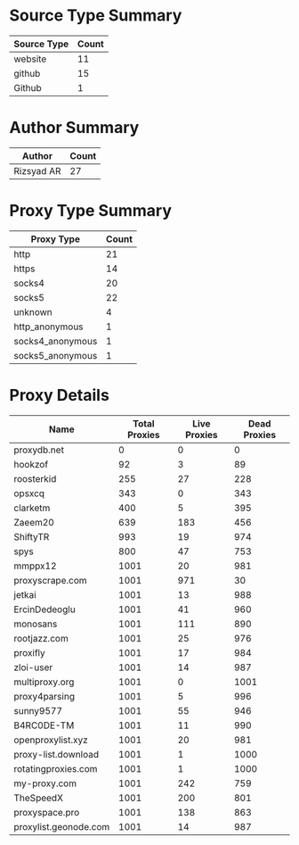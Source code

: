 # Source Type Summary

| Source Type | Count |
|-------------|-------|
| website | 11 |
| github | 15 |
| Github | 1 |


# Author Summary

| Author | Count |
|--------|-------|
| Rizsyad AR | 27 |


# Proxy Type Summary

| Proxy Type | Count |
|------------|-------|
| http | 21 |
| https | 14 |
| socks4 | 20 |
| socks5 | 22 |
| unknown | 4 |
| http_anonymous | 1 |
| socks4_anonymous | 1 |
| socks5_anonymous | 1 |


# Proxy Details

| Name | Total Proxies | Live Proxies | Dead Proxies |
|------|---------------|--------------|---------------|
| proxydb.net | 0 | 0 | 0 |
| hookzof | 92 | 3 | 89 |
| roosterkid | 255 | 27 | 228 |
| opsxcq | 343 | 0 | 343 |
| clarketm | 400 | 5 | 395 |
| Zaeem20 | 639 | 183 | 456 |
| ShiftyTR | 993 | 19 | 974 |
| spys | 800 | 47 | 753 |
| mmppx12 | 1001 | 20 | 981 |
| proxyscrape.com | 1001 | 971 | 30 |
| jetkai | 1001 | 13 | 988 |
| ErcinDedeoglu | 1001 | 41 | 960 |
| monosans | 1001 | 111 | 890 |
| rootjazz.com | 1001 | 25 | 976 |
| proxifly | 1001 | 17 | 984 |
| zloi-user | 1001 | 14 | 987 |
| multiproxy.org | 1001 | 0 | 1001 |
| proxy4parsing | 1001 | 5 | 996 |
| sunny9577 | 1001 | 55 | 946 |
| B4RC0DE-TM | 1001 | 11 | 990 |
| openproxylist.xyz | 1001 | 20 | 981 |
| proxy-list.download | 1001 | 1 | 1000 |
| rotatingproxies.com | 1001 | 1 | 1000 |
| my-proxy.com | 1001 | 242 | 759 |
| TheSpeedX | 1001 | 200 | 801 |
| proxyspace.pro | 1001 | 138 | 863 |
| proxylist.geonode.com | 1001 | 14 | 987 |
